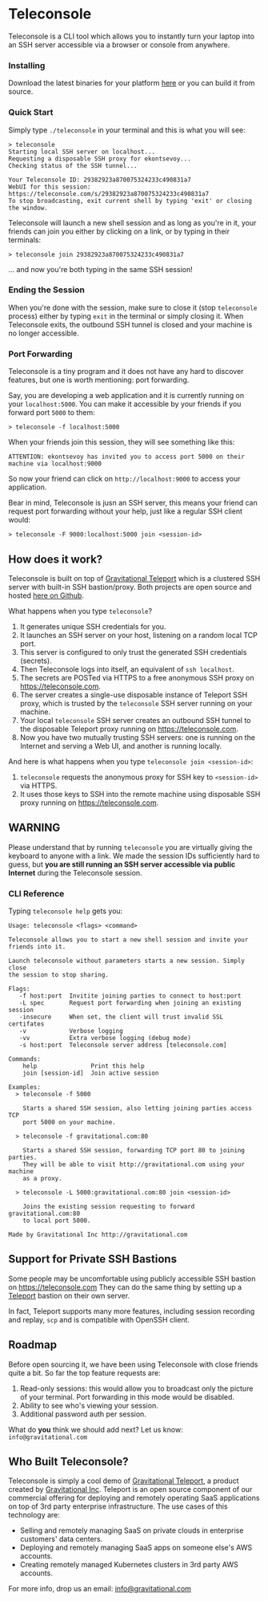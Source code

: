 # Teleconsole

Teleconsole is a CLI tool which allows you to instantly turn your laptop
into an SSH server accessible via a browser or console from anywhere. 

### Installing

Download the latest binaries for your platform [here](https://github.com/gravitational/teleconsole/releases) 
or you can build it from source.


### Quick Start

Simply type `./teleconsole` in your terminal and this is what you will see:

```
> teleconsole
Starting local SSH server on localhost...
Requesting a disposable SSH proxy for ekontsevoy...
Checking status of the SSH tunnel...

Your Teleconsole ID: 29382923a870075324233c490831a7
WebUI for this session: https://teleconsole.com/s/29382923a870075324233c490831a7
To stop broadcasting, exit current shell by typing 'exit' or closing the window.
```

Teleconsole will launch a new shell session and as long as you're in it, your 
friends can join you either by clicking on a link, or by typing in their terminals:

```
> teleconsole join 29382923a870075324233c490831a7
```
... and now you're both typing in the same SSH session!

### Ending the Session

When you're done with the session, make sure to close it (stop `teleconsole` process)
either by typing `exit` in the terminal or simply closing it. When Teleconsole exits,
the outbound SSH tunnel is closed and your machine is no longer accessible.

### Port Forwarding

Teleconsole is a tiny program and it does not have any hard to discover features,
but one is worth mentioning: port forwarding.

Say, you are developing a web application and it is currently running on your 
`localhost:5000`. You can make it accessible by your friends if you forward port 
`5000` to them:

```
> teleconsole -f localhost:5000
```

When your friends join this session, they will see something like this:

```
ATTENTION: ekontsevoy has invited you to access port 5000 on their machine via localhost:9000
```

So now your friend can click on `http://localhost:9000` to access your application.

Bear in mind, Teleconsole is jusn an SSH server, this means your friend can request 
port forwarding without your help, just like a regular SSH client would:

```
> teleconsole -F 9000:localhost:5000 join <session-id>
```

## How does it work?

Teleconsole is built on top of [Gravitational Teleport](http://gravitational.com/teleport) 
which is a clustered SSH server with built-in SSH bastion/proxy. Both projects are 
open source and hosted [here on Github](https://github.com/gravitational/teleport/blob/master/README.md).

What happens when you type `teleconsole`?

1. It generates unique SSH credentials for you.
2. It launches an SSH server on your host, listening on a random local TCP port.
3. This server is configured to only trust the generated SSH credentials (secrets).
4. Then Teleconsole logs into itself, an equivalent of `ssh localhost`.
5. The secrets are POSTed via HTTPS to a free anonymous SSH proxy on https://teleconsole.com.
6. The server creates a single-use disposable instance of Teleport SSH proxy, which is 
   trusted by the `teleconsole` SSH server running on your machine. 
7. Your local `teleconsole` SSH server creates an outbound SSH tunnel to the disposable 
   Teleport proxy running on https://teleconsole.com.
8. Now you have two mutually trusting SSH servers: one is running on the Internet and 
   serving a Web UI, and another is running locally.

And here is what happens when you type `teleconsole join <session-id>`:

1. `teleconsole` requests the anonymous proxy for SSH key to `<session-id>` via HTTPS.
2. It uses those keys to SSH into the remote machine using disposable SSH proxy running
   on https://teleconsole.com.

## WARNING

Please understand that by running `teleconsole` you are virtually giving the keyboard to
anyone with a link. We made the session IDs sufficiently hard to guess, but **you are still
running an SSH server accessible via public Internet** during the Teleconsole session.

### CLI Reference

Typing `teleconsole help` gets you:

```
Usage: teleconsole <flags> <command>

Teleconsole allows you to start a new shell session and invite your 
friends into it.

Launch teleconsole without parameters starts a new session. Simply close
the session to stop sharing.

Flags:
   -f host:port  Invitite joining parties to connect to host:port
   -L spec       Request port forwarding when joining an existing session
   -insecure     When set, the client will trust invalid SSL certifates
   -v            Verbose logging
   -vv           Extra verbose logging (debug mode)
   -s host:port  Teleconsole server address [teleconsole.com]

Commands:
    help               Print this help
    join [session-id]  Join active session

Examples:
  > teleconsole -f 5000  

    Starts a shared SSH session, also letting joining parties access TCP 
    port 5000 on your machine.

  > teleconsole -f gravitational.com:80

    Starts a shared SSH session, forwarding TCP port 80 to joining parties.
    They will be able to visit http://gravitational.com using your machine
    as a proxy.

  > teleconsole -L 5000:gravitational.com:80 join <session-id>

    Joins the existing session requesting to forward gravitational.com:80
    to local port 5000.

Made by Gravitational Inc http://gravitational.com
```

## Support for Private SSH Bastions

Some people may be uncomfortable using publicly accessible SSH bastion on https://teleconsole.com
They can do the same thing by setting up a [Teleport](http://gravitational.com/teleport) bastion
on their own server. 

In fact, Teleport supports many more features, including session recording and replay, 
`scp` and is compatible with OpenSSH client.

## Roadmap

Before open sourcing it, we have been using Teleconsole with close friends quite a bit. 
So far the top feature requests are:

1. Read-only sessions: this would allow you to broadcast only the picture of your
   terminal. Port forwarding in this mode would be disabled.
2. Ability to see who's viewing your session.
3. Additional password auth per session.

What do **you** think we should add next? Let us know: `info@gravitational.com`

## Who Built Teleconsole?

Teleconsole is simply a cool demo of [Gravitational Teleport](http://gravitational.com/teleport), a product created by 
[Gravitational Inc](https://gravitational.com). Teleport is an open source component of 
our commercial offering for deploying and remotely operating SaaS applications on top of 
3rd party enterprise infrastructure. The use cases of this technology are:

* Selling and remotely managing SaaS on private clouds in enterprise customers' 
  data centers.
* Deploying and remotely managing SaaS apps on someone else's AWS accounts.
* Creating remotely managed Kubernetes clusters in 3rd party AWS accounts.

For more info, drop us an email: [info@gravitational.com](mailto:info@gravitational.com)
